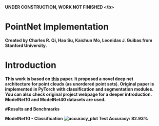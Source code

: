 <b> UNDER CONSTRUCTION, WORK NOT FINISHED <\b>

# PointNet Implementation
Created by Charles R. Qi, Hao Su, Kaichun Mo, Leonidas J. Guibas from Stanford University. 

# Introduction
This work is based on [this](https://arxiv.org/abs/1612.00593) paper. It proposed a novel deep net architecture for point clouds (as unordered point sets). Original paper is implemented in PyTorch with classification and segmentation modules. You can also check original project webpage for a deeper introduction. ModelNet10 and ModelNet40 datasets are used. 

#Results and Benchmarks

ModelNet10 - Classification
![accuracy_plot](https://github.com/gencturkmert/pointnet_implementation/assets/91569858/c1d41af7-f165-43bf-bad8-171027b60688)
Test Accuracy: 82.93%

